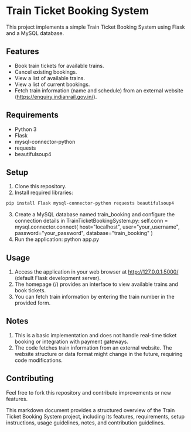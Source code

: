 # Train Ticket Booking System

This project implements a simple Train Ticket Booking System using Flask and a MySQL database.

## Features

- Book train tickets for available trains.
- Cancel existing bookings.
- View a list of available trains.
- View a list of current bookings.
- Fetch train information (name and schedule) from an external website (https://enquiry.indianrail.gov.in/).

## Requirements

- Python 3
- Flask
- mysql-connector-python
- requests
- beautifulsoup4

## Setup

1. Clone this repository.
2. Install required libraries:

```bash
pip install Flask mysql-connector-python requests beautifulsoup4
```

3. Create a MySQL database named train_booking and configure the connection details in TrainTicketBookingSystem.py:
self.conn = mysql.connector.connect(
            host="localhost",
            user="your_username",
            password="your_password",
            database="train_booking"
        )
4. Run the application:
   python app.py



## Usage
1. Access the application in your web browser at http://127.0.0.1:5000/ (default Flask development server).
2. The homepage (/) provides an interface to view available trains and book tickets.
3. You can fetch train information by entering the train number in the provided form.


## Notes
1. This is a basic implementation and does not handle real-time ticket booking or integration with payment gateways.
2. The code fetches train information from an external website. The website structure or data format might change in the future, requiring code modifications.


## Contributing
Feel free to fork this repository and contribute improvements or new features.

This markdown document provides a structured overview of the Train Ticket Booking System project, including its features, requirements, setup instructions, usage guidelines, notes, and contribution guidelines.



